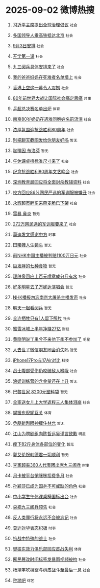 # 2025-09-02 微博热搜 
1. [习近平主席提出全球治理倡议](https://m.weibo.cn/search?containerid=100103type%3D1%26t%3D10%26q%3D%23%E4%B9%A0%E8%BF%91%E5%B9%B3%E4%B8%BB%E5%B8%AD%E6%8F%90%E5%87%BA%E5%85%A8%E7%90%83%E6%B2%BB%E7%90%86%E5%80%A1%E8%AE%AE%23&stream_entry_id=51&isnewpage=1&extparam=seat%3D1%26q%3D%2523%25E4%25B9%25A0%25E8%25BF%2591%25E5%25B9%25B3%25E4%25B8%25BB%25E5%25B8%25AD%25E6%258F%2590%25E5%2587%25BA%25E5%2585%25A8%25E7%2590%2583%25E6%25B2%25BB%25E7%2590%2586%25E5%2580%25A1%25E8%25AE%25AE%2523%26filter_type%3Drealtimehot%26c_type%3D51%26dgr%3D0%26pos%3D0%26cate%3D10103%26stream_entry_id%3D51%26display_time%3D1756743582%26pre_seqid%3D175674358279902446671107) `社会` 

2. [多国领导人乘高铁抵达北京](https://m.weibo.cn/search?containerid=100103type%3D1%26t%3D10%26q%3D%23%E5%A4%9A%E5%9B%BD%E9%A2%86%E5%AF%BC%E4%BA%BA%E4%B9%98%E9%AB%98%E9%93%81%E6%8A%B5%E8%BE%BE%E5%8C%97%E4%BA%AC%23&stream_entry_id=31&isnewpage=1&extparam=seat%3D1%26q%3D%2523%25E5%25A4%259A%25E5%259B%25BD%25E9%25A2%2586%25E5%25AF%25BC%25E4%25BA%25BA%25E4%25B9%2598%25E9%25AB%2598%25E9%2593%2581%25E6%258A%25B5%25E8%25BE%25BE%25E5%258C%2597%25E4%25BA%25AC%2523%26dgr%3D0%26pos%3D0%26lcate%3D5001%26flag%3D1%26filter_type%3Drealtimehot%26c_type%3D31%26band_rank%3D1%26realpos%3D1%26cate%3D5001%26stream_entry_id%3D31%26display_time%3D1756743582%26pre_seqid%3D175674358279902446671107) `社会` 

3. [9月3日安排](https://m.weibo.cn/search?containerid=100103type%3D1%26t%3D10%26q%3D%239%E6%9C%883%E6%97%A5%E5%AE%89%E6%8E%92%23&stream_entry_id=31&isnewpage=1&extparam=seat%3D1%26q%3D%25239%25E6%259C%25883%25E6%2597%25A5%25E5%25AE%2589%25E6%258E%2592%2523%26dgr%3D0%26pos%3D1%26lcate%3D5001%26flag%3D0%26filter_type%3Drealtimehot%26c_type%3D31%26band_rank%3D2%26realpos%3D2%26cate%3D5001%26stream_entry_id%3D31%26display_time%3D1756743582%26pre_seqid%3D175674358279902446671107) `社会` 

4. [开学第一课](https://m.weibo.cn/search?containerid=100103type%3D1%26t%3D10%26q%3D%23%E5%BC%80%E5%AD%A6%E7%AC%AC%E4%B8%80%E8%AF%BE%23&stream_entry_id=31&isnewpage=1&extparam=seat%3D1%26q%3D%2523%25E5%25BC%2580%25E5%25AD%25A6%25E7%25AC%25AC%25E4%25B8%2580%25E8%25AF%25BE%2523%26dgr%3D0%26pos%3D2%26lcate%3D5001%26flag%3D0%26filter_type%3Drealtimehot%26c_type%3D31%26band_rank%3D3%26realpos%3D3%26cate%3D5001%26stream_entry_id%3D31%26display_time%3D1756743582%26pre_seqid%3D175674358279902446671107) `社会` 

5. [九三阅兵具体安排来了](https://m.weibo.cn/search?containerid=100103type%3D1%26t%3D10%26q%3D%E4%B9%9D%E4%B8%89%E9%98%85%E5%85%B5%E5%85%B7%E4%BD%93%E5%AE%89%E6%8E%92%E6%9D%A5%E4%BA%86&stream_entry_id=31&isnewpage=1&extparam=seat%3D1%26q%3D%25E4%25B9%259D%25E4%25B8%2589%25E9%2598%2585%25E5%2585%25B5%25E5%2585%25B7%25E4%25BD%2593%25E5%25AE%2589%25E6%258E%2592%25E6%259D%25A5%25E4%25BA%2586%26dgr%3D0%26pos%3D3%26lcate%3D5001%26flag%3D16%26filter_type%3Drealtimehot%26c_type%3D31%26band_rank%3D4%26realpos%3D4%26cate%3D5001%26stream_entry_id%3D31%26display_time%3D1756743582%26pre_seqid%3D175674358279902446671107) `社会` 

6. [我的爸爸妈妈在死难者名单墙上](https://m.weibo.cn/search?containerid=100103type%3D1%26t%3D10%26q%3D%23%E6%88%91%E7%9A%84%E7%88%B8%E7%88%B8%E5%A6%88%E5%A6%88%E5%9C%A8%E6%AD%BB%E9%9A%BE%E8%80%85%E5%90%8D%E5%8D%95%E5%A2%99%E4%B8%8A%23&stream_entry_id=31&isnewpage=1&extparam=seat%3D1%26q%3D%2523%25E6%2588%2591%25E7%259A%2584%25E7%2588%25B8%25E7%2588%25B8%25E5%25A6%2588%25E5%25A6%2588%25E5%259C%25A8%25E6%25AD%25BB%25E9%259A%25BE%25E8%2580%2585%25E5%2590%258D%25E5%258D%2595%25E5%25A2%2599%25E4%25B8%258A%2523%26dgr%3D0%26pos%3D4%26lcate%3D5001%26flag%3D1%26filter_type%3Drealtimehot%26c_type%3D31%26band_rank%3D5%26realpos%3D5%26cate%3D5001%26stream_entry_id%3D31%26display_time%3D1756743582%26pre_seqid%3D175674358279902446671107) `社会` 

7. [香港上空这一幕令人震撼](https://m.weibo.cn/search?containerid=100103type%3D1%26t%3D10%26q%3D%23%E9%A6%99%E6%B8%AF%E4%B8%8A%E7%A9%BA%E8%BF%99%E4%B8%80%E5%B9%95%E4%BB%A4%E4%BA%BA%E9%9C%87%E6%92%BC%23&stream_entry_id=31&isnewpage=1&extparam=seat%3D1%26q%3D%2523%25E9%25A6%2599%25E6%25B8%25AF%25E4%25B8%258A%25E7%25A9%25BA%25E8%25BF%2599%25E4%25B8%2580%25E5%25B9%2595%25E4%25BB%25A4%25E4%25BA%25BA%25E9%259C%2587%25E6%2592%25BC%2523%26dgr%3D0%26pos%3D5%26lcate%3D5001%26flag%3D0%26filter_type%3Drealtimehot%26c_type%3D31%26band_rank%3D6%26realpos%3D6%26cate%3D5001%26stream_entry_id%3D31%26display_time%3D1756743582%26pre_seqid%3D175674358279902446671107) `社会` 

8. [80年前世界大战让国际社会痛定思痛](https://m.weibo.cn/search?containerid=100103type%3D1%26t%3D10%26q%3D%2380%E5%B9%B4%E5%89%8D%E4%B8%96%E7%95%8C%E5%A4%A7%E6%88%98%E8%AE%A9%E5%9B%BD%E9%99%85%E7%A4%BE%E4%BC%9A%E7%97%9B%E5%AE%9A%E6%80%9D%E7%97%9B%23&stream_entry_id=31&isnewpage=1&extparam=seat%3D1%26q%3D%252380%25E5%25B9%25B4%25E5%2589%258D%25E4%25B8%2596%25E7%2595%258C%25E5%25A4%25A7%25E6%2588%2598%25E8%25AE%25A9%25E5%259B%25BD%25E9%2599%2585%25E7%25A4%25BE%25E4%25BC%259A%25E7%2597%259B%25E5%25AE%259A%25E6%2580%259D%25E7%2597%259B%2523%26dgr%3D0%26pos%3D6%26lcate%3D5001%26flag%3D0%26filter_type%3Drealtimehot%26c_type%3D31%26band_rank%3D7%26realpos%3D7%26cate%3D5001%26stream_entry_id%3D31%26display_time%3D1756743582%26pre_seqid%3D175674358279902446671107) `时事` 

9. [乒超总决赛名单出炉](https://m.weibo.cn/search?containerid=100103type%3D1%26t%3D10%26q%3D%23%E4%B9%92%E8%B6%85%E6%80%BB%E5%86%B3%E8%B5%9B%E5%90%8D%E5%8D%95%E5%87%BA%E7%82%89%23&stream_entry_id=31&isnewpage=1&extparam=seat%3D1%26q%3D%2523%25E4%25B9%2592%25E8%25B6%2585%25E6%2580%25BB%25E5%2586%25B3%25E8%25B5%259B%25E5%2590%258D%25E5%258D%2595%25E5%2587%25BA%25E7%2582%2589%2523%26dgr%3D0%26pos%3D7%26lcate%3D5001%26flag%3D1%26filter_type%3Drealtimehot%26c_type%3D31%26band_rank%3D8%26realpos%3D8%26cate%3D5001%26stream_entry_id%3D31%26display_time%3D1756743582%26pre_seqid%3D175674358279902446671107) `体育` 

10. [南京80岁奶奶在遇难同胞姓名前流泪](https://m.weibo.cn/search?containerid=100103type%3D1%26t%3D10%26q%3D%23%E5%8D%97%E4%BA%AC80%E5%B2%81%E5%A5%B6%E5%A5%B6%E5%9C%A8%E9%81%87%E9%9A%BE%E5%90%8C%E8%83%9E%E5%A7%93%E5%90%8D%E5%89%8D%E6%B5%81%E6%B3%AA%23&stream_entry_id=31&isnewpage=1&extparam=seat%3D1%26q%3D%2523%25E5%258D%2597%25E4%25BA%25AC80%25E5%25B2%2581%25E5%25A5%25B6%25E5%25A5%25B6%25E5%259C%25A8%25E9%2581%2587%25E9%259A%25BE%25E5%2590%258C%25E8%2583%259E%25E5%25A7%2593%25E5%2590%258D%25E5%2589%258D%25E6%25B5%2581%25E6%25B3%25AA%2523%26dgr%3D0%26pos%3D8%26lcate%3D5001%26flag%3D1%26filter_type%3Drealtimehot%26c_type%3D31%26band_rank%3D9%26realpos%3D9%26cate%3D5001%26stream_entry_id%3D31%26display_time%3D1756743582%26pre_seqid%3D175674358279902446671107) `社会` 

11. [浓厚氛围迎抗战胜利80周年](https://m.weibo.cn/search?containerid=100103type%3D1%26t%3D10%26q%3D%23%E6%B5%93%E5%8E%9A%E6%B0%9B%E5%9B%B4%E8%BF%8E%E6%8A%97%E6%88%98%E8%83%9C%E5%88%A980%E5%91%A8%E5%B9%B4%23&stream_entry_id=31&isnewpage=1&extparam=seat%3D1%26q%3D%2523%25E6%25B5%2593%25E5%258E%259A%25E6%25B0%259B%25E5%259B%25B4%25E8%25BF%258E%25E6%258A%2597%25E6%2588%2598%25E8%2583%259C%25E5%2588%25A980%25E5%2591%25A8%25E5%25B9%25B4%2523%26dgr%3D0%26pos%3D9%26lcate%3D5001%26flag%3D0%26filter_type%3Drealtimehot%26c_type%3D31%26band_rank%3D10%26realpos%3D10%26cate%3D5001%26stream_entry_id%3D31%26display_time%3D1756743582%26pre_seqid%3D175674358279902446671107) `社会` 

12. [别把聊天截图发给你朋友好吗](https://m.weibo.cn/search?containerid=100103type%3D1%26t%3D10%26q%3D%E5%88%AB%E6%8A%8A%E8%81%8A%E5%A4%A9%E6%88%AA%E5%9B%BE%E5%8F%91%E7%BB%99%E4%BD%A0%E6%9C%8B%E5%8F%8B%E5%A5%BD%E5%90%97&stream_entry_id=31&isnewpage=1&extparam=seat%3D1%26q%3D%25E5%2588%25AB%25E6%258A%258A%25E8%2581%258A%25E5%25A4%25A9%25E6%2588%25AA%25E5%259B%25BE%25E5%258F%2591%25E7%25BB%2599%25E4%25BD%25A0%25E6%259C%258B%25E5%258F%258B%25E5%25A5%25BD%25E5%2590%2597%26dgr%3D0%26pos%3D10%26lcate%3D5001%26flag%3D2%26filter_type%3Drealtimehot%26c_type%3D31%26band_rank%3D11%26realpos%3D11%26cate%3D5001%26stream_entry_id%3D31%26display_time%3D1756743582%26pre_seqid%3D175674358279902446671107) `暂无` 

13. [咖啡因 布洛芬](https://m.weibo.cn/search?containerid=100103type%3D1%26t%3D10%26q%3D%E5%92%96%E5%95%A1%E5%9B%A0+%E5%B8%83%E6%B4%9B%E8%8A%AC&stream_entry_id=31&isnewpage=1&extparam=seat%3D1%26q%3D%25E5%2592%2596%25E5%2595%25A1%25E5%259B%25A0%2520%25E5%25B8%2583%25E6%25B4%259B%25E8%258A%25AC%26dgr%3D0%26pos%3D11%26lcate%3D5001%26flag%3D0%26filter_type%3Drealtimehot%26c_type%3D31%26band_rank%3D12%26realpos%3D12%26cate%3D5001%26stream_entry_id%3D31%26display_time%3D1756743582%26pre_seqid%3D175674358279902446671107) `暂无` 

14. [午休课桌椅标准尺寸来了](https://m.weibo.cn/search?containerid=100103type%3D1%26t%3D10%26q%3D%23%E5%8D%88%E4%BC%91%E8%AF%BE%E6%A1%8C%E6%A4%85%E6%A0%87%E5%87%86%E5%B0%BA%E5%AF%B8%E6%9D%A5%E4%BA%86%23&stream_entry_id=31&isnewpage=1&extparam=seat%3D1%26q%3D%2523%25E5%258D%2588%25E4%25BC%2591%25E8%25AF%25BE%25E6%25A1%258C%25E6%25A4%2585%25E6%25A0%2587%25E5%2587%2586%25E5%25B0%25BA%25E5%25AF%25B8%25E6%259D%25A5%25E4%25BA%2586%2523%26dgr%3D0%26pos%3D12%26lcate%3D5001%26flag%3D1%26filter_type%3Drealtimehot%26c_type%3D31%26band_rank%3D13%26realpos%3D13%26cate%3D5001%26stream_entry_id%3D31%26display_time%3D1756743582%26pre_seqid%3D175674358279902446671107) `社会` 

15. [纪念抗战胜利80周年文艺晚会](https://m.weibo.cn/search?containerid=100103type%3D1%26t%3D10%26q%3D%23%E7%BA%AA%E5%BF%B5%E6%8A%97%E6%88%98%E8%83%9C%E5%88%A980%E5%91%A8%E5%B9%B4%E6%96%87%E8%89%BA%E6%99%9A%E4%BC%9A%23&stream_entry_id=31&isnewpage=1&extparam=seat%3D1%26q%3D%2523%25E7%25BA%25AA%25E5%25BF%25B5%25E6%258A%2597%25E6%2588%2598%25E8%2583%259C%25E5%2588%25A980%25E5%2591%25A8%25E5%25B9%25B4%25E6%2596%2587%25E8%2589%25BA%25E6%2599%259A%25E4%25BC%259A%2523%26dgr%3D0%26pos%3D13%26lcate%3D5001%26flag%3D0%26filter_type%3Drealtimehot%26c_type%3D31%26band_rank%3D14%26realpos%3D14%26cate%3D5001%26stream_entry_id%3D31%26display_time%3D1756743582%26pre_seqid%3D175674358279902446671107) `社会` 

16. [深圳教育局回应将全面封杀教辅资料](https://m.weibo.cn/search?containerid=100103type%3D1%26t%3D10%26q%3D%23%E6%B7%B1%E5%9C%B3%E6%95%99%E8%82%B2%E5%B1%80%E5%9B%9E%E5%BA%94%E5%B0%86%E5%85%A8%E9%9D%A2%E5%B0%81%E6%9D%80%E6%95%99%E8%BE%85%E8%B5%84%E6%96%99%23&stream_entry_id=31&isnewpage=1&extparam=seat%3D1%26q%3D%2523%25E6%25B7%25B1%25E5%259C%25B3%25E6%2595%2599%25E8%2582%25B2%25E5%25B1%2580%25E5%259B%259E%25E5%25BA%2594%25E5%25B0%2586%25E5%2585%25A8%25E9%259D%25A2%25E5%25B0%2581%25E6%259D%2580%25E6%2595%2599%25E8%25BE%2585%25E8%25B5%2584%25E6%2596%2599%2523%26dgr%3D0%26pos%3D14%26lcate%3D5001%26flag%3D0%26filter_type%3Drealtimehot%26c_type%3D31%26band_rank%3D15%26realpos%3D15%26cate%3D5001%26stream_entry_id%3D31%26display_time%3D1756743582%26pre_seqid%3D175674358279902446671107) `社会` 

17. [校方回应86%网民严选的军训服被嫌丑](https://m.weibo.cn/search?containerid=100103type%3D1%26t%3D10%26q%3D%23%E6%A0%A1%E6%96%B9%E5%9B%9E%E5%BA%9486%25%E7%BD%91%E6%B0%91%E4%B8%A5%E9%80%89%E7%9A%84%E5%86%9B%E8%AE%AD%E6%9C%8D%E8%A2%AB%E5%AB%8C%E4%B8%91%23&stream_entry_id=31&isnewpage=1&extparam=seat%3D1%26q%3D%2523%25E6%25A0%25A1%25E6%2596%25B9%25E5%259B%259E%25E5%25BA%259486%2525%25E7%25BD%2591%25E6%25B0%2591%25E4%25B8%25A5%25E9%2580%2589%25E7%259A%2584%25E5%2586%259B%25E8%25AE%25AD%25E6%259C%258D%25E8%25A2%25AB%25E5%25AB%258C%25E4%25B8%2591%2523%26dgr%3D0%26pos%3D15%26lcate%3D5001%26flag%3D0%26filter_type%3Drealtimehot%26c_type%3D31%26band_rank%3D16%26realpos%3D16%26cate%3D5001%26stream_entry_id%3D31%26display_time%3D1756743582%26pre_seqid%3D175674358279902446671107) `社会` 

18. [永辉超市胖东来燕麦脆已下架](https://m.weibo.cn/search?containerid=100103type%3D1%26t%3D10%26q%3D%23%E6%B0%B8%E8%BE%89%E8%B6%85%E5%B8%82%E8%83%96%E4%B8%9C%E6%9D%A5%E7%87%95%E9%BA%A6%E8%84%86%E5%B7%B2%E4%B8%8B%E6%9E%B6%23&stream_entry_id=31&isnewpage=1&extparam=seat%3D1%26q%3D%2523%25E6%25B0%25B8%25E8%25BE%2589%25E8%25B6%2585%25E5%25B8%2582%25E8%2583%2596%25E4%25B8%259C%25E6%259D%25A5%25E7%2587%2595%25E9%25BA%25A6%25E8%2584%2586%25E5%25B7%25B2%25E4%25B8%258B%25E6%259E%25B6%2523%26dgr%3D0%26pos%3D16%26lcate%3D5001%26flag%3D0%26filter_type%3Drealtimehot%26c_type%3D31%26band_rank%3D17%26realpos%3D17%26cate%3D5001%26stream_entry_id%3D31%26display_time%3D1756743582%26pre_seqid%3D175674358279902446671107) `社会` 

19. [雷暴 鼻炎](https://m.weibo.cn/search?containerid=100103type%3D1%26t%3D10%26q%3D%E9%9B%B7%E6%9A%B4+%E9%BC%BB%E7%82%8E&stream_entry_id=31&isnewpage=1&extparam=seat%3D1%26q%3D%25E9%259B%25B7%25E6%259A%25B4%2520%25E9%25BC%25BB%25E7%2582%258E%26dgr%3D0%26pos%3D17%26lcate%3D5001%26flag%3D0%26filter_type%3Drealtimehot%26c_type%3D31%26band_rank%3D18%26realpos%3D18%26cate%3D5001%26stream_entry_id%3D31%26display_time%3D1756743582%26pre_seqid%3D175674358279902446671107) `暂无` 

20. [272万网民选的军训服要来了](https://m.weibo.cn/search?containerid=100103type%3D1%26t%3D10%26q%3D%23272%E4%B8%87%E7%BD%91%E6%B0%91%E9%80%89%E7%9A%84%E5%86%9B%E8%AE%AD%E6%9C%8D%E8%A6%81%E6%9D%A5%E4%BA%86%23&stream_entry_id=31&isnewpage=1&extparam=seat%3D1%26q%3D%2523272%25E4%25B8%2587%25E7%25BD%2591%25E6%25B0%2591%25E9%2580%2589%25E7%259A%2584%25E5%2586%259B%25E8%25AE%25AD%25E6%259C%258D%25E8%25A6%2581%25E6%259D%25A5%25E4%25BA%2586%2523%26dgr%3D0%26pos%3D18%26lcate%3D5001%26flag%3D0%26filter_type%3Drealtimehot%26c_type%3D31%26band_rank%3D19%26realpos%3D19%26cate%3D5001%26stream_entry_id%3D31%26display_time%3D1756743582%26pre_seqid%3D175674358279902446671107) `社会` 

21. [莫迪发文感谢中方](https://m.weibo.cn/search?containerid=100103type%3D1%26t%3D10%26q%3D%23%E8%8E%AB%E8%BF%AA%E5%8F%91%E6%96%87%E6%84%9F%E8%B0%A2%E4%B8%AD%E6%96%B9%23&stream_entry_id=31&isnewpage=1&extparam=seat%3D1%26q%3D%2523%25E8%258E%25AB%25E8%25BF%25AA%25E5%258F%2591%25E6%2596%2587%25E6%2584%259F%25E8%25B0%25A2%25E4%25B8%25AD%25E6%2596%25B9%2523%26dgr%3D0%26pos%3D19%26lcate%3D5001%26flag%3D0%26filter_type%3Drealtimehot%26c_type%3D31%26band_rank%3D20%26realpos%3D20%26cate%3D5001%26stream_entry_id%3D31%26display_time%3D1756743582%26pre_seqid%3D175674358279902446671107) `时事` 

22. [田曦薇人生镜头](https://m.weibo.cn/search?containerid=100103type%3D1%26t%3D10%26q%3D%E7%94%B0%E6%9B%A6%E8%96%87%E4%BA%BA%E7%94%9F%E9%95%9C%E5%A4%B4&stream_entry_id=31&isnewpage=1&extparam=seat%3D1%26q%3D%25E7%2594%25B0%25E6%259B%25A6%25E8%2596%2587%25E4%25BA%25BA%25E7%2594%259F%25E9%2595%259C%25E5%25A4%25B4%26dgr%3D0%26pos%3D20%26lcate%3D5001%26flag%3D2%26filter_type%3Drealtimehot%26c_type%3D31%26band_rank%3D21%26realpos%3D21%26cate%3D5001%26stream_entry_id%3D31%26display_time%3D1756743582%26pre_seqid%3D175674358279902446671107) `暂无` 

23. [前NHK中国主播被判赔1100万日元](https://m.weibo.cn/search?containerid=100103type%3D1%26t%3D10%26q%3D%23%E5%89%8DNHK%E4%B8%AD%E5%9B%BD%E4%B8%BB%E6%92%AD%E8%A2%AB%E5%88%A4%E8%B5%941100%E4%B8%87%E6%97%A5%E5%85%83%23&stream_entry_id=31&isnewpage=1&extparam=seat%3D1%26q%3D%2523%25E5%2589%258DNHK%25E4%25B8%25AD%25E5%259B%25BD%25E4%25B8%25BB%25E6%2592%25AD%25E8%25A2%25AB%25E5%2588%25A4%25E8%25B5%25941100%25E4%25B8%2587%25E6%2597%25A5%25E5%2585%2583%2523%26dgr%3D0%26pos%3D21%26lcate%3D5001%26flag%3D0%26filter_type%3Drealtimehot%26c_type%3D31%26band_rank%3D22%26realpos%3D22%26cate%3D5001%26stream_entry_id%3D31%26display_time%3D1756743582%26pre_seqid%3D175674358279902446671107) `社会` 

24. [巨发胖的七种食物](https://m.weibo.cn/search?containerid=100103type%3D1%26t%3D10%26q%3D%E5%B7%A8%E5%8F%91%E8%83%96%E7%9A%84%E4%B8%83%E7%A7%8D%E9%A3%9F%E7%89%A9&stream_entry_id=31&isnewpage=1&extparam=seat%3D1%26q%3D%25E5%25B7%25A8%25E5%258F%2591%25E8%2583%2596%25E7%259A%2584%25E4%25B8%2583%25E7%25A7%258D%25E9%25A3%259F%25E7%2589%25A9%26dgr%3D0%26pos%3D22%26lcate%3D5001%26flag%3D0%26filter_type%3Drealtimehot%26c_type%3D31%26band_rank%3D23%26realpos%3D23%26cate%3D5001%26stream_entry_id%3D31%26display_time%3D1756743582%26pre_seqid%3D175674358279902446671107) `暂无` 

25. [理肤泉回应上百元喷雾成分只有水](https://m.weibo.cn/search?containerid=100103type%3D1%26t%3D10%26q%3D%23%E7%90%86%E8%82%A4%E6%B3%89%E5%9B%9E%E5%BA%94%E4%B8%8A%E7%99%BE%E5%85%83%E5%96%B7%E9%9B%BE%E6%88%90%E5%88%86%E5%8F%AA%E6%9C%89%E6%B0%B4%23&stream_entry_id=31&isnewpage=1&extparam=seat%3D1%26q%3D%2523%25E7%2590%2586%25E8%2582%25A4%25E6%25B3%2589%25E5%259B%259E%25E5%25BA%2594%25E4%25B8%258A%25E7%2599%25BE%25E5%2585%2583%25E5%2596%25B7%25E9%259B%25BE%25E6%2588%2590%25E5%2588%2586%25E5%258F%25AA%25E6%259C%2589%25E6%25B0%25B4%2523%26dgr%3D0%26pos%3D23%26lcate%3D5001%26flag%3D0%26filter_type%3Drealtimehot%26c_type%3D31%26band_rank%3D24%26realpos%3D24%26cate%3D5001%26stream_entry_id%3D31%26display_time%3D1756743582%26pre_seqid%3D175674358279902446671107) `社会` 

26. [好多明星去了万妮达演唱会](https://m.weibo.cn/search?containerid=100103type%3D1%26t%3D10%26q%3D%E5%A5%BD%E5%A4%9A%E6%98%8E%E6%98%9F%E5%8E%BB%E4%BA%86%E4%B8%87%E5%A6%AE%E8%BE%BE%E6%BC%94%E5%94%B1%E4%BC%9A&stream_entry_id=31&isnewpage=1&extparam=seat%3D1%26q%3D%25E5%25A5%25BD%25E5%25A4%259A%25E6%2598%258E%25E6%2598%259F%25E5%258E%25BB%25E4%25BA%2586%25E4%25B8%2587%25E5%25A6%25AE%25E8%25BE%25BE%25E6%25BC%2594%25E5%2594%25B1%25E4%25BC%259A%26dgr%3D0%26pos%3D24%26lcate%3D5001%26flag%3D0%26filter_type%3Drealtimehot%26c_type%3D31%26band_rank%3D25%26realpos%3D25%26cate%3D5001%26stream_entry_id%3D31%26display_time%3D1756743582%26pre_seqid%3D175674358279902446671107) `暂无` 

27. [NHK播报勿忘南京大屠杀主播发声](https://m.weibo.cn/search?containerid=100103type%3D1%26t%3D10%26q%3D%23NHK%E6%92%AD%E6%8A%A5%E5%8B%BF%E5%BF%98%E5%8D%97%E4%BA%AC%E5%A4%A7%E5%B1%A0%E6%9D%80%E4%B8%BB%E6%92%AD%E5%8F%91%E5%A3%B0%23&stream_entry_id=31&isnewpage=1&extparam=seat%3D1%26q%3D%2523NHK%25E6%2592%25AD%25E6%258A%25A5%25E5%258B%25BF%25E5%25BF%2598%25E5%258D%2597%25E4%25BA%25AC%25E5%25A4%25A7%25E5%25B1%25A0%25E6%259D%2580%25E4%25B8%25BB%25E6%2592%25AD%25E5%258F%2591%25E5%25A3%25B0%2523%26dgr%3D0%26pos%3D25%26lcate%3D5001%26flag%3D1%26filter_type%3Drealtimehot%26c_type%3D31%26band_rank%3D26%26realpos%3D26%26cate%3D5001%26stream_entry_id%3D31%26display_time%3D1756743582%26pre_seqid%3D175674358279902446671107) `社会` 

28. [明天一起看阅兵](https://m.weibo.cn/search?containerid=100103type%3D1%26t%3D10%26q%3D%23%E6%98%8E%E5%A4%A9%E4%B8%80%E8%B5%B7%E7%9C%8B%E9%98%85%E5%85%B5%23&stream_entry_id=31&isnewpage=1&extparam=seat%3D1%26q%3D%2523%25E6%2598%258E%25E5%25A4%25A9%25E4%25B8%2580%25E8%25B5%25B7%25E7%259C%258B%25E9%2598%2585%25E5%2585%25B5%2523%26dgr%3D0%26pos%3D26%26lcate%3D5001%26flag%3D0%26filter_type%3Drealtimehot%26c_type%3D31%26band_rank%3D27%26realpos%3D27%26cate%3D5001%26stream_entry_id%3D31%26display_time%3D1756743582%26pre_seqid%3D175674358279902446671107) `暂无` 

29. [全连牺牲只有1人留下照片](https://m.weibo.cn/search?containerid=100103type%3D1%26t%3D10%26q%3D%23%E5%85%A8%E8%BF%9E%E7%89%BA%E7%89%B2%E5%8F%AA%E6%9C%891%E4%BA%BA%E7%95%99%E4%B8%8B%E7%85%A7%E7%89%87%23&stream_entry_id=31&isnewpage=1&extparam=seat%3D1%26q%3D%2523%25E5%2585%25A8%25E8%25BF%259E%25E7%2589%25BA%25E7%2589%25B2%25E5%258F%25AA%25E6%259C%25891%25E4%25BA%25BA%25E7%2595%2599%25E4%25B8%258B%25E7%2585%25A7%25E7%2589%2587%2523%26dgr%3D0%26pos%3D27%26lcate%3D5001%26flag%3D0%26filter_type%3Drealtimehot%26c_type%3D31%26band_rank%3D28%26realpos%3D28%26cate%3D5001%26stream_entry_id%3D31%26display_time%3D1756743582%26pre_seqid%3D175674358279902446671107) `社会` 

30. [蜜雪冰城上半年净赚27亿](https://m.weibo.cn/search?containerid=100103type%3D1%26t%3D10%26q%3D%23%E8%9C%9C%E9%9B%AA%E5%86%B0%E5%9F%8E%E4%B8%8A%E5%8D%8A%E5%B9%B4%E5%87%80%E8%B5%9A27%E4%BA%BF%23&stream_entry_id=31&isnewpage=1&extparam=seat%3D1%26q%3D%2523%25E8%259C%259C%25E9%259B%25AA%25E5%2586%25B0%25E5%259F%258E%25E4%25B8%258A%25E5%258D%258A%25E5%25B9%25B4%25E5%2587%2580%25E8%25B5%259A27%25E4%25BA%25BF%2523%26dgr%3D0%26pos%3D28%26lcate%3D5001%26flag%3D1%26filter_type%3Drealtimehot%26c_type%3D31%26band_rank%3D29%26realpos%3D29%26cate%3D5001%26stream_entry_id%3D31%26display_time%3D1756743582%26pre_seqid%3D175674358279902446671107) `财经` 

31. [黄晓明说丁禹兮不来他下季不参加了](https://m.weibo.cn/search?containerid=100103type%3D1%26t%3D10%26q%3D%23%E9%BB%84%E6%99%93%E6%98%8E%E8%AF%B4%E4%B8%81%E7%A6%B9%E5%85%AE%E4%B8%8D%E6%9D%A5%E4%BB%96%E4%B8%8B%E5%AD%A3%E4%B8%8D%E5%8F%82%E5%8A%A0%E4%BA%86%23&stream_entry_id=31&isnewpage=1&extparam=seat%3D1%26q%3D%2523%25E9%25BB%2584%25E6%2599%2593%25E6%2598%258E%25E8%25AF%25B4%25E4%25B8%2581%25E7%25A6%25B9%25E5%2585%25AE%25E4%25B8%258D%25E6%259D%25A5%25E4%25BB%2596%25E4%25B8%258B%25E5%25AD%25A3%25E4%25B8%258D%25E5%258F%2582%25E5%258A%25A0%25E4%25BA%2586%2523%26dgr%3D0%26pos%3D29%26lcate%3D5001%26flag%3D1%26filter_type%3Drealtimehot%26c_type%3D31%26band_rank%3D30%26realpos%3D30%26cate%3D5001%26stream_entry_id%3D31%26display_time%3D1756743582%26pre_seqid%3D175674358279902446671107) `明星` 

32. [人去世了微信朋友圈会消失吗](https://m.weibo.cn/search?containerid=100103type%3D1%26t%3D10%26q%3D%E4%BA%BA%E5%8E%BB%E4%B8%96%E4%BA%86%E5%BE%AE%E4%BF%A1%E6%9C%8B%E5%8F%8B%E5%9C%88%E4%BC%9A%E6%B6%88%E5%A4%B1%E5%90%97&stream_entry_id=31&isnewpage=1&extparam=seat%3D1%26q%3D%25E4%25BA%25BA%25E5%258E%25BB%25E4%25B8%2596%25E4%25BA%2586%25E5%25BE%25AE%25E4%25BF%25A1%25E6%259C%258B%25E5%258F%258B%25E5%259C%2588%25E4%25BC%259A%25E6%25B6%2588%25E5%25A4%25B1%25E5%2590%2597%26dgr%3D0%26pos%3D30%26lcate%3D5001%26flag%3D0%26filter_type%3Drealtimehot%26c_type%3D31%26band_rank%3D31%26realpos%3D31%26cate%3D5001%26stream_entry_id%3D31%26display_time%3D1756743582%26pre_seqid%3D175674358279902446671107) `暂无` 

33. [iPhone17Pro与17Air对比](https://m.weibo.cn/search?containerid=100103type%3D1%26t%3D10%26q%3D%23iPhone17Pro%E4%B8%8E17Air%E5%AF%B9%E6%AF%94%23&stream_entry_id=31&isnewpage=1&extparam=seat%3D1%26q%3D%2523iPhone17Pro%25E4%25B8%258E17Air%25E5%25AF%25B9%25E6%25AF%2594%2523%26dgr%3D0%26pos%3D31%26lcate%3D5001%26flag%3D0%26filter_type%3Drealtimehot%26c_type%3D31%26band_rank%3D32%26realpos%3D32%26cate%3D5001%26stream_entry_id%3D31%26display_time%3D1756743582%26pre_seqid%3D175674358279902446671107) `科技` 

34. [战士腹部受伤仍咬破敌人喉咙](https://m.weibo.cn/search?containerid=100103type%3D1%26t%3D10%26q%3D%23%E6%88%98%E5%A3%AB%E8%85%B9%E9%83%A8%E5%8F%97%E4%BC%A4%E4%BB%8D%E5%92%AC%E7%A0%B4%E6%95%8C%E4%BA%BA%E5%96%89%E5%92%99%23&stream_entry_id=31&isnewpage=1&extparam=seat%3D1%26q%3D%2523%25E6%2588%2598%25E5%25A3%25AB%25E8%2585%25B9%25E9%2583%25A8%25E5%258F%2597%25E4%25BC%25A4%25E4%25BB%258D%25E5%2592%25AC%25E7%25A0%25B4%25E6%2595%258C%25E4%25BA%25BA%25E5%2596%2589%25E5%2592%2599%2523%26dgr%3D0%26pos%3D32%26lcate%3D5001%26flag%3D1%26filter_type%3Drealtimehot%26c_type%3D31%26band_rank%3D33%26realpos%3D33%26cate%3D5001%26stream_entry_id%3D31%26display_time%3D1756743582%26pre_seqid%3D175674358279902446671107) `社会` 

35. [浪姐训练营的含金量还在上升](https://m.weibo.cn/search?containerid=100103type%3D1%26t%3D10%26q%3D%E6%B5%AA%E5%A7%90%E8%AE%AD%E7%BB%83%E8%90%A5%E7%9A%84%E5%90%AB%E9%87%91%E9%87%8F%E8%BF%98%E5%9C%A8%E4%B8%8A%E5%8D%87&stream_entry_id=31&isnewpage=1&extparam=seat%3D1%26q%3D%25E6%25B5%25AA%25E5%25A7%2590%25E8%25AE%25AD%25E7%25BB%2583%25E8%2590%25A5%25E7%259A%2584%25E5%2590%25AB%25E9%2587%2591%25E9%2587%258F%25E8%25BF%2598%25E5%259C%25A8%25E4%25B8%258A%25E5%258D%2587%26dgr%3D0%26pos%3D33%26lcate%3D5001%26flag%3D1%26filter_type%3Drealtimehot%26c_type%3D31%26band_rank%3D34%26realpos%3D34%26cate%3D5001%26stream_entry_id%3D31%26display_time%3D1756743582%26pre_seqid%3D175674358279902446671107) `暂无` 

36. [巴黎世家 8200元塑料袋](https://m.weibo.cn/search?containerid=100103type%3D1%26t%3D10%26q%3D%E5%B7%B4%E9%BB%8E%E4%B8%96%E5%AE%B6+8200%E5%85%83%E5%A1%91%E6%96%99%E8%A2%8B&stream_entry_id=31&isnewpage=1&extparam=seat%3D1%26q%3D%25E5%25B7%25B4%25E9%25BB%258E%25E4%25B8%2596%25E5%25AE%25B6%25208200%25E5%2585%2583%25E5%25A1%2591%25E6%2596%2599%25E8%25A2%258B%26dgr%3D0%26pos%3D34%26lcate%3D5001%26flag%3D0%26filter_type%3Drealtimehot%26c_type%3D31%26band_rank%3D35%26realpos%3D35%26cate%3D5001%26stream_entry_id%3D31%26display_time%3D1756743582%26pre_seqid%3D175674358279902446671107) `暂无` 

37. [全家送女儿上大学返程三人集体泪崩](https://m.weibo.cn/search?containerid=100103type%3D1%26t%3D10%26q%3D%23%E5%85%A8%E5%AE%B6%E9%80%81%E5%A5%B3%E5%84%BF%E4%B8%8A%E5%A4%A7%E5%AD%A6%E8%BF%94%E7%A8%8B%E4%B8%89%E4%BA%BA%E9%9B%86%E4%BD%93%E6%B3%AA%E5%B4%A9%23&stream_entry_id=31&isnewpage=1&extparam=seat%3D1%26q%3D%2523%25E5%2585%25A8%25E5%25AE%25B6%25E9%2580%2581%25E5%25A5%25B3%25E5%2584%25BF%25E4%25B8%258A%25E5%25A4%25A7%25E5%25AD%25A6%25E8%25BF%2594%25E7%25A8%258B%25E4%25B8%2589%25E4%25BA%25BA%25E9%259B%2586%25E4%25BD%2593%25E6%25B3%25AA%25E5%25B4%25A9%2523%26dgr%3D0%26pos%3D35%26lcate%3D5001%26flag%3D0%26filter_type%3Drealtimehot%26c_type%3D31%26band_rank%3D36%26realpos%3D36%26cate%3D5001%26stream_entry_id%3D31%26display_time%3D1756743582%26pre_seqid%3D175674358279902446671107) `社会` 

38. [樊振东倪妮互关](https://m.weibo.cn/search?containerid=100103type%3D1%26t%3D10%26q%3D%23%E6%A8%8A%E6%8C%AF%E4%B8%9C%E5%80%AA%E5%A6%AE%E4%BA%92%E5%85%B3%23&stream_entry_id=31&isnewpage=1&extparam=seat%3D1%26q%3D%2523%25E6%25A8%258A%25E6%258C%25AF%25E4%25B8%259C%25E5%2580%25AA%25E5%25A6%25AE%25E4%25BA%2592%25E5%2585%25B3%2523%26dgr%3D0%26pos%3D36%26lcate%3D5001%26flag%3D0%26filter_type%3Drealtimehot%26c_type%3D31%26band_rank%3D37%26realpos%3D37%26cate%3D5001%26stream_entry_id%3D31%26display_time%3D1756743582%26pre_seqid%3D175674358279902446671107) `体育` 

39. [丞磊新剧眼神缠住林允](https://m.weibo.cn/search?containerid=100103type%3D1%26t%3D10%26q%3D%E4%B8%9E%E7%A3%8A%E6%96%B0%E5%89%A7%E7%9C%BC%E7%A5%9E%E7%BC%A0%E4%BD%8F%E6%9E%97%E5%85%81&stream_entry_id=31&isnewpage=1&extparam=seat%3D1%26q%3D%25E4%25B8%259E%25E7%25A3%258A%25E6%2596%25B0%25E5%2589%25A7%25E7%259C%25BC%25E7%25A5%259E%25E7%25BC%25A0%25E4%25BD%258F%25E6%259E%2597%25E5%2585%2581%26dgr%3D0%26pos%3D37%26lcate%3D5001%26flag%3D1%26filter_type%3Drealtimehot%26c_type%3D31%26band_rank%3D38%26realpos%3D38%26cate%3D5001%26stream_entry_id%3D31%26display_time%3D1756743582%26pre_seqid%3D175674358279902446671107) `暂无` 

40. [江山为聘剧组向陈哲远吴谨言致歉](https://m.weibo.cn/search?containerid=100103type%3D1%26t%3D10%26q%3D%23%E6%B1%9F%E5%B1%B1%E4%B8%BA%E8%81%98%E5%89%A7%E7%BB%84%E5%90%91%E9%99%88%E5%93%B2%E8%BF%9C%E5%90%B4%E8%B0%A8%E8%A8%80%E8%87%B4%E6%AD%89%23&stream_entry_id=31&isnewpage=1&extparam=seat%3D1%26q%3D%2523%25E6%25B1%259F%25E5%25B1%25B1%25E4%25B8%25BA%25E8%2581%2598%25E5%2589%25A7%25E7%25BB%2584%25E5%2590%2591%25E9%2599%2588%25E5%2593%25B2%25E8%25BF%259C%25E5%2590%25B4%25E8%25B0%25A8%25E8%25A8%2580%25E8%2587%25B4%25E6%25AD%2589%2523%26dgr%3D0%26pos%3D38%26lcate%3D5001%26flag%3D0%26filter_type%3Drealtimehot%26c_type%3D31%26band_rank%3D39%26realpos%3D39%26cate%3D5001%26stream_entry_id%3D31%26display_time%3D1756743582%26pre_seqid%3D175674358279902446671107) `明星` 

41. [瘦下82斤身体各部位的变化](https://m.weibo.cn/search?containerid=100103type%3D1%26t%3D10%26q%3D%E7%98%A6%E4%B8%8B82%E6%96%A4%E8%BA%AB%E4%BD%93%E5%90%84%E9%83%A8%E4%BD%8D%E7%9A%84%E5%8F%98%E5%8C%96&stream_entry_id=31&isnewpage=1&extparam=seat%3D1%26q%3D%25E7%2598%25A6%25E4%25B8%258B82%25E6%2596%25A4%25E8%25BA%25AB%25E4%25BD%2593%25E5%2590%2584%25E9%2583%25A8%25E4%25BD%258D%25E7%259A%2584%25E5%258F%2598%25E5%258C%2596%26dgr%3D0%26pos%3D39%26lcate%3D5001%26flag%3D0%26filter_type%3Drealtimehot%26c_type%3D31%26band_rank%3D40%26realpos%3D40%26cate%3D5001%26stream_entry_id%3D31%26display_time%3D1756743582%26pre_seqid%3D175674358279902446671107) `暂无` 

42. [郭艾伦祝韩德君一切顺利](https://m.weibo.cn/search?containerid=100103type%3D1%26t%3D10%26q%3D%E9%83%AD%E8%89%BE%E4%BC%A6%E7%A5%9D%E9%9F%A9%E5%BE%B7%E5%90%9B%E4%B8%80%E5%88%87%E9%A1%BA%E5%88%A9&stream_entry_id=31&isnewpage=1&extparam=seat%3D1%26q%3D%25E9%2583%25AD%25E8%2589%25BE%25E4%25BC%25A6%25E7%25A5%259D%25E9%259F%25A9%25E5%25BE%25B7%25E5%2590%259B%25E4%25B8%2580%25E5%2588%2587%25E9%25A1%25BA%25E5%2588%25A9%26dgr%3D0%26pos%3D40%26lcate%3D5001%26flag%3D0%26filter_type%3Drealtimehot%26c_type%3D31%26band_rank%3D41%26realpos%3D41%26cate%3D5001%26stream_entry_id%3D31%26display_time%3D1756743582%26pre_seqid%3D175674358279902446671107) `暂无` 

43. [李家超率360人代表团出席九三阅兵](https://m.weibo.cn/search?containerid=100103type%3D1%26t%3D10%26q%3D%23%E6%9D%8E%E5%AE%B6%E8%B6%85%E7%8E%87360%E4%BA%BA%E4%BB%A3%E8%A1%A8%E5%9B%A2%E5%87%BA%E5%B8%AD%E4%B9%9D%E4%B8%89%E9%98%85%E5%85%B5%23&stream_entry_id=31&isnewpage=1&extparam=seat%3D1%26q%3D%2523%25E6%259D%258E%25E5%25AE%25B6%25E8%25B6%2585%25E7%258E%2587360%25E4%25BA%25BA%25E4%25BB%25A3%25E8%25A1%25A8%25E5%259B%25A2%25E5%2587%25BA%25E5%25B8%25AD%25E4%25B9%259D%25E4%25B8%2589%25E9%2598%2585%25E5%2585%25B5%2523%26dgr%3D0%26pos%3D41%26lcate%3D5001%26flag%3D0%26filter_type%3Drealtimehot%26c_type%3D31%26band_rank%3D42%26realpos%3D42%26cate%3D5001%26stream_entry_id%3D31%26display_time%3D1756743582%26pre_seqid%3D175674358279902446671107) `时事` 

44. [月卡被平台悄咪咪扣费多月](https://m.weibo.cn/search?containerid=100103type%3D1%26t%3D10%26q%3D%23%E6%9C%88%E5%8D%A1%E8%A2%AB%E5%B9%B3%E5%8F%B0%E6%82%84%E5%92%AA%E5%92%AA%E6%89%A3%E8%B4%B9%E5%A4%9A%E6%9C%88%23&stream_entry_id=31&isnewpage=1&extparam=seat%3D1%26q%3D%2523%25E6%259C%2588%25E5%258D%25A1%25E8%25A2%25AB%25E5%25B9%25B3%25E5%258F%25B0%25E6%2582%2584%25E5%2592%25AA%25E5%2592%25AA%25E6%2589%25A3%25E8%25B4%25B9%25E5%25A4%259A%25E6%259C%2588%2523%26dgr%3D0%26pos%3D42%26lcate%3D5001%26flag%3D1%26filter_type%3Drealtimehot%26c_type%3D31%26band_rank%3D43%26realpos%3D43%26cate%3D5001%26stream_entry_id%3D31%26display_time%3D1756743582%26pre_seqid%3D175674358279902446671107) `社会` 

45. [孙颖莎已成为国乒不可或缺的角色](https://m.weibo.cn/search?containerid=100103type%3D1%26t%3D10%26q%3D%23%E5%AD%99%E9%A2%96%E8%8E%8E%E5%B7%B2%E6%88%90%E4%B8%BA%E5%9B%BD%E4%B9%92%E4%B8%8D%E5%8F%AF%E6%88%96%E7%BC%BA%E7%9A%84%E8%A7%92%E8%89%B2%23&stream_entry_id=31&isnewpage=1&extparam=seat%3D1%26q%3D%2523%25E5%25AD%2599%25E9%25A2%2596%25E8%258E%258E%25E5%25B7%25B2%25E6%2588%2590%25E4%25B8%25BA%25E5%259B%25BD%25E4%25B9%2592%25E4%25B8%258D%25E5%258F%25AF%25E6%2588%2596%25E7%25BC%25BA%25E7%259A%2584%25E8%25A7%2592%25E8%2589%25B2%2523%26dgr%3D0%26pos%3D43%26lcate%3D5001%26flag%3D0%26filter_type%3Drealtimehot%26c_type%3D31%26band_rank%3D44%26realpos%3D44%26cate%3D5001%26stream_entry_id%3D31%26display_time%3D1756743582%26pre_seqid%3D175674358279902446671107) `社会` 

46. [中小学生午休课桌椅国标出台](https://m.weibo.cn/search?containerid=100103type%3D1%26t%3D10%26q%3D%23%E4%B8%AD%E5%B0%8F%E5%AD%A6%E7%94%9F%E5%8D%88%E4%BC%91%E8%AF%BE%E6%A1%8C%E6%A4%85%E5%9B%BD%E6%A0%87%E5%87%BA%E5%8F%B0%23&stream_entry_id=31&isnewpage=1&extparam=seat%3D1%26q%3D%2523%25E4%25B8%25AD%25E5%25B0%258F%25E5%25AD%25A6%25E7%2594%259F%25E5%258D%2588%25E4%25BC%2591%25E8%25AF%25BE%25E6%25A1%258C%25E6%25A4%2585%25E5%259B%25BD%25E6%25A0%2587%25E5%2587%25BA%25E5%258F%25B0%2523%26dgr%3D0%26pos%3D44%26lcate%3D5001%26flag%3D0%26filter_type%3Drealtimehot%26c_type%3D31%26band_rank%3D45%26realpos%3D45%26cate%3D5001%26stream_entry_id%3D31%26display_time%3D1756743582%26pre_seqid%3D175674358279902446671107) `社会` 

47. [央视九三阅兵预告](https://m.weibo.cn/search?containerid=100103type%3D1%26t%3D10%26q%3D%23%E5%A4%AE%E8%A7%86%E4%B9%9D%E4%B8%89%E9%98%85%E5%85%B5%E9%A2%84%E5%91%8A%23&stream_entry_id=31&isnewpage=1&extparam=seat%3D1%26q%3D%2523%25E5%25A4%25AE%25E8%25A7%2586%25E4%25B9%259D%25E4%25B8%2589%25E9%2598%2585%25E5%2585%25B5%25E9%25A2%2584%25E5%2591%258A%2523%26dgr%3D0%26pos%3D45%26lcate%3D5001%26flag%3D0%26filter_type%3Drealtimehot%26c_type%3D31%26band_rank%3D46%26realpos%3D46%26cate%3D5001%26stream_entry_id%3D31%26display_time%3D1756743582%26pre_seqid%3D175674358279902446671107) `社会` 

48. [反人类罪行将永远不会被忘记](https://m.weibo.cn/search?containerid=100103type%3D1%26t%3D10%26q%3D%23%E5%8F%8D%E4%BA%BA%E7%B1%BB%E7%BD%AA%E8%A1%8C%E5%B0%86%E6%B0%B8%E8%BF%9C%E4%B8%8D%E4%BC%9A%E8%A2%AB%E5%BF%98%E8%AE%B0%23&stream_entry_id=31&isnewpage=1&extparam=seat%3D1%26q%3D%2523%25E5%258F%258D%25E4%25BA%25BA%25E7%25B1%25BB%25E7%25BD%25AA%25E8%25A1%258C%25E5%25B0%2586%25E6%25B0%25B8%25E8%25BF%259C%25E4%25B8%258D%25E4%25BC%259A%25E8%25A2%25AB%25E5%25BF%2598%25E8%25AE%25B0%2523%26dgr%3D0%26pos%3D46%26lcate%3D5001%26flag%3D0%26filter_type%3Drealtimehot%26c_type%3D31%26band_rank%3D47%26realpos%3D47%26cate%3D5001%26stream_entry_id%3D31%26display_time%3D1756743582%26pre_seqid%3D175674358279902446671107) `社会` 

49. [莫迪对华表态积极](https://m.weibo.cn/search?containerid=100103type%3D1%26t%3D10%26q%3D%23%E8%8E%AB%E8%BF%AA%E5%AF%B9%E5%8D%8E%E8%A1%A8%E6%80%81%E7%A7%AF%E6%9E%81%23&stream_entry_id=31&isnewpage=1&extparam=seat%3D1%26q%3D%2523%25E8%258E%25AB%25E8%25BF%25AA%25E5%25AF%25B9%25E5%258D%258E%25E8%25A1%25A8%25E6%2580%2581%25E7%25A7%25AF%25E6%259E%2581%2523%26dgr%3D0%26pos%3D47%26lcate%3D5001%26flag%3D0%26filter_type%3Drealtimehot%26c_type%3D31%26band_rank%3D48%26realpos%3D48%26cate%3D5001%26stream_entry_id%3D31%26display_time%3D1756743582%26pre_seqid%3D175674358279902446671107) `时事` 

50. [抗战中特殊的战士](https://m.weibo.cn/search?containerid=100103type%3D1%26t%3D10%26q%3D%23%E6%8A%97%E6%88%98%E4%B8%AD%E7%89%B9%E6%AE%8A%E7%9A%84%E6%88%98%E5%A3%AB%23&stream_entry_id=31&isnewpage=1&extparam=seat%3D1%26q%3D%2523%25E6%258A%2597%25E6%2588%2598%25E4%25B8%25AD%25E7%2589%25B9%25E6%25AE%258A%25E7%259A%2584%25E6%2588%2598%25E5%25A3%25AB%2523%26dgr%3D0%26pos%3D48%26lcate%3D5001%26flag%3D0%26filter_type%3Drealtimehot%26c_type%3D31%26band_rank%3D49%26realpos%3D49%26cate%3D5001%26stream_entry_id%3D31%26display_time%3D1756743582%26pre_seqid%3D175674358279902446671107) `社会` 

51. [樊振东效力俱乐部回应首战失利](https://m.weibo.cn/search?containerid=100103type%3D1%26t%3D10%26q%3D%23%E6%A8%8A%E6%8C%AF%E4%B8%9C%E6%95%88%E5%8A%9B%E4%BF%B1%E4%B9%90%E9%83%A8%E5%9B%9E%E5%BA%94%E9%A6%96%E6%88%98%E5%A4%B1%E5%88%A9%23&stream_entry_id=31&isnewpage=1&extparam=seat%3D1%26q%3D%2523%25E6%25A8%258A%25E6%258C%25AF%25E4%25B8%259C%25E6%2595%2588%25E5%258A%259B%25E4%25BF%25B1%25E4%25B9%2590%25E9%2583%25A8%25E5%259B%259E%25E5%25BA%2594%25E9%25A6%2596%25E6%2588%2598%25E5%25A4%25B1%25E5%2588%25A9%2523%26dgr%3D0%26pos%3D49%26lcate%3D5001%26flag%3D0%26filter_type%3Drealtimehot%26c_type%3D31%26band_rank%3D50%26realpos%3D50%26cate%3D5001%26stream_entry_id%3D31%26display_time%3D1756743582%26pre_seqid%3D175674358279902446671107) `体育` 

52. [网民篡改时间标签发暴雨视频被拘](https://m.weibo.cn/search?containerid=100103type%3D1%26t%3D10%26q%3D%23%E7%BD%91%E6%B0%91%E7%AF%A1%E6%94%B9%E6%97%B6%E9%97%B4%E6%A0%87%E7%AD%BE%E5%8F%91%E6%9A%B4%E9%9B%A8%E8%A7%86%E9%A2%91%E8%A2%AB%E6%8B%98%23&stream_entry_id=31&isnewpage=1&extparam=seat%3D1%26q%3D%2523%25E7%25BD%2591%25E6%25B0%2591%25E7%25AF%25A1%25E6%2594%25B9%25E6%2597%25B6%25E9%2597%25B4%25E6%25A0%2587%25E7%25AD%25BE%25E5%258F%2591%25E6%259A%25B4%25E9%259B%25A8%25E8%25A7%2586%25E9%25A2%2591%25E8%25A2%25AB%25E6%258B%2598%2523%26is_ad_pos%3D1%26adid%3D299422%26band_rank%3D7%26c_type%3D31%26dgr%3D0%26cate%3D5001%26lcate%3D5001%26stream_entry_id%3D31%26pos%3D6%26filter_type%3Drealtimehot%26display_time%3D1756743528%26pre_seqid%3D175674352876104138765137) `社会` 

53. [杨靖宇吃棉絮与树皮战斗至最后一息](https://m.weibo.cn/search?containerid=100103type%3D1%26t%3D10%26q%3D%23%E6%9D%A8%E9%9D%96%E5%AE%87%E5%90%83%E6%A3%89%E7%B5%AE%E4%B8%8E%E6%A0%91%E7%9A%AE%E6%88%98%E6%96%97%E8%87%B3%E6%9C%80%E5%90%8E%E4%B8%80%E6%81%AF%23&stream_entry_id=31&isnewpage=1&extparam=seat%3D1%26q%3D%2523%25E6%259D%25A8%25E9%259D%2596%25E5%25AE%2587%25E5%2590%2583%25E6%25A3%2589%25E7%25B5%25AE%25E4%25B8%258E%25E6%25A0%2591%25E7%259A%25AE%25E6%2588%2598%25E6%2596%2597%25E8%2587%25B3%25E6%259C%2580%25E5%2590%258E%25E4%25B8%2580%25E6%2581%25AF%2523%26filter_type%3Drealtimehot%26band_rank%3D50%26c_type%3D31%26dgr%3D0%26cate%3D5001%26flag%3D1%26lcate%3D5001%26stream_entry_id%3D31%26pos%3D50%26realpos%3D50%26display_time%3D1756743528%26pre_seqid%3D175674352876104138765137) `社会` 

54. [种地吧](https://m.weibo.cn/search?containerid=100103type%3D1%26t%3D10%26q%3D%E7%A7%8D%E5%9C%B0%E5%90%A7&stream_entry_id=31&isnewpage=1&extparam=seat%3D1%26q%3D%25E7%25A7%258D%25E5%259C%25B0%25E5%2590%25A7%26filter_type%3Drealtimehot%26realpos%3D50%26c_type%3D31%26cate%3D5001%26pos%3D49%26stream_entry_id%3D31%26lcate%3D5001%26flag%3D0%26dgr%3D0%26band_rank%3D50%26display_time%3D1756743371%26pre_seqid%3D175674337183102285117152) `综艺` 
